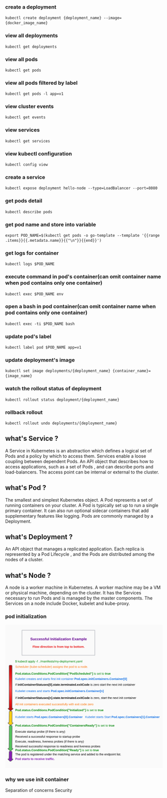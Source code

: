 ### create a deployment
```
kubectl create deployment {deployment_name} --image={docker_image_name}
```
### view all deployments
```
kubectl get deployments
```
### view all pods
```
kubectl get pods
```
### view all pods filtered by label
```
kubectl get pods -l app=v1
```
### view cluster events
```
kubectl get events
```
### view services
```
kubectl get services
```
### view kubectl configuration
```
kubectl config view
```
### create a service
```
kubectl expose deployment hello-node --type=LoadBalancer --port=8080
```
### get pods detail
```
kubectl describe pods
```
### get pod name and store into variable
```
export POD_NAME=$(kubectl get pods -o go-template --template '{{range .items}}{{.metadata.name}}{{"\n"}}{{end}}')
```
### get logs for container
```
kubectl logs $POD_NAME
```
### execute command in pod's container(can omit container name when pod contains only one container)
```
kubectl exec $POD_NAME env
```
### open a bash in pod container(can omit container name when pod contains only one container)
```
kubectl exec -ti $POD_NAME bash
```
### update pod's label
```
kubectl label pod $POD_NAME app=v1
```
### update deployment's image
```
kubectl set image deployments/{deployment_name} {container_name}={image_name}
```
### watch the rollout status of deployment
```
kubectl rollout status deployment/{deployment_name}
```
### rollback rollout
```
kubectl rollout undo deployments/{deployment_name}
```
## what's Service ?
A Service in Kubernetes is an abstraction which defines a logical set of Pods and a policy by which to access them.
Services enable a loose coupling between dependent Pods.
An API object that describes how to access applications, such as a set of Pods , and can describe ports and load-balancers.
The access point can be internal or external to the cluster.
## what's Pod ?
The smallest and simplest Kubernetes object. A Pod represents a set of running containers on your cluster.
A Pod is typically set up to run a single primary container. 
It can also run optional sidecar containers that add supplementary features like logging.
Pods are commonly managed by a Deployment.
## what's Deployment ?
 An API object that manages a replicated application.
 Each replica is represented by a Pod Lifecycle , and the Pods are distributed among the nodes of a cluster. 
 
## what's Node ?
A node is a worker machine in Kubernetes.
A worker machine may be a VM or physical machine, depending on the cluster.
It has the Services necessary to run Pods and is managed by the master components.
The Services on a node include Docker, kubelet and kube-proxy.

### pod initialization
![innodb structure](pod-init-to-ready.png)

### why we use init container
Separation of concerns
Security
